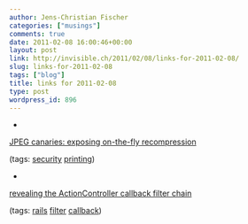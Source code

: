 ```yaml
---
author: Jens-Christian Fischer
categories: ["musings"]
comments: true
date: 2011-02-08 16:00:46+00:00
layout: post
link: http://invisible.ch/2011/02/08/links-for-2011-02-08/
slug: links-for-2011-02-08
tags: ["blog"]
title: links for 2011-02-08
type: post
wordpress_id: 896
---
```


  * 
                

[JPEG canaries: exposing on-the-fly recompression](http://www.lightbluetouchpaper.org/2011/02/04/jpeg-copy-evidence/)


                
                

(tags: [security](http://www.delicious.com/jaycee/security) [printing](http://www.delicious.com/jaycee/printing))


            
  * 
                

[revealing the ActionController callback filter chain](http://pivotallabs.com/users/nate/blog/articles/1551-revealing-the-actioncontroller-callback-filter-chain)


                
                

(tags: [rails](http://www.delicious.com/jaycee/rails) [filter](http://www.delicious.com/jaycee/filter) [callback](http://www.delicious.com/jaycee/callback))


            

